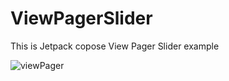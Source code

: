 # ViewPagerSlider
This is Jetpack copose View Pager Slider example


![viewPager](https://user-images.githubusercontent.com/61373662/140630957-167333c5-0aaa-48d8-8a23-e5af8b781ab5.gif)
